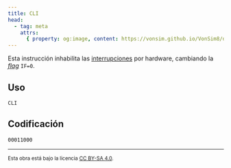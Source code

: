 ```yaml
---
title: CLI
head:
  - tag: meta
    attrs:
      { property: og:image, content: https://vonsim.github.io/VonSim8/docs/og/cpu/instructions/cli.png }
---
```


Esta instrucción inhabilita las [interrupciones](/VonSim8/docs/cpu/#interrupciones) por hardware, cambiando la [_flag_](/VonSim8/docs/cpu/#flags) `IF=0`.

## Uso

```vonsim
CLI
```

## Codificación

`00011000`

---

<small>Esta obra está bajo la licencia <a target="_blank" rel="license noopener noreferrer" href="http://creativecommons.org/licenses/by-sa/4.0/">CC BY-SA 4.0</a>.</small>
